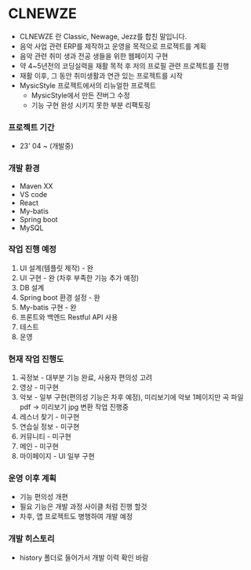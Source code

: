 # CLNEWZE
- CLNEWZE 란 Classic, Newage, Jezz를 합친 말입니다.
- 음악 사업 관련 ERP를 제작하고 운영을 목적으로 프로젝트를 계획
- 음악 관련 취미 생과 전공 생들을 위한 웹페이지 구현 
- 약 4~5년전의 코딩실력을 재활 목적 후 저의 프로필 관련 프로젝트를 진행
- 재활 이후, 그 동안 취미생활과 연관 있는 프로젝트를 시작
- MysicStyle 프로젝트에서의 리뉴얼한 프로젝트
  - MysicStyle에서 만든 잔버그 수정
  - 기능 구현 완성 시키지 못한 부분 리팩토링

### 프로젝트 기간
- 23' 04 ~ (개발중)

### 개발 환경
- Maven XX
- VS code
- React
- My-batis
- Spring boot
- MySQL


### 작업 진행 예정
1) UI 설계(템플릿 제작) - 완
2) UI 구현 - 완 (차후 부족한 기능 추가 예정)
3) DB 설계 
4) Spring boot 환경 설정 - 완
5) My-batis 구현 - 완
6) 프론트와 백엔드 Restful API 사용 
7) 테스트 
8) 운영


### 현재 작업 진행도
1) 곡정보 - 대부분 기능 완료, 사용자 편의성 고려
2) 영상 - 미구현
3) 악보 - 일부 구현(편의성 기능은 차후 예정), 미리보기에 악보 1페이지만 곡 파일 pdf -> 미리보기 jpg 변환 작업 진행중
4) 레스너 찾기 - 미구현
5) 연습실 정보 - 미구현
6) 커뮤니티 - 미구현
7) 메인 - 미구현
8) 마이페이지 - UI 일부 구현

### 운영 이후 계획
- 기능 편의성 개편
- 필요 기능은 개발 과정 사이클 처럼 진행 할것
- 차후, 앱 프로젝트도 병행하여 개발 예정


### 개발 히스토리
- history 폴더로 들어가서 개발 이력 확인 바람
